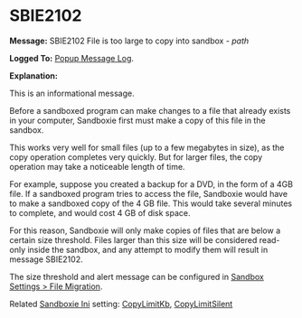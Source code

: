 # SBIE2102

**Message:** SBIE2102 File is too large to copy into sandbox - _path_

**Logged To:** [Popup Message Log](PopupMessageLog.md).

**Explanation:**

This is an informational message.

Before a sandboxed program can make changes to a file that already exists in your computer, Sandboxie first must make a copy of this file in the sandbox.

This works very well for small files (up to a few megabytes in size), as the copy operation completes very quickly. But for larger files, the copy operation may take a noticeable length of time.

For example, suppose you created a backup for a DVD, in the form of a 4GB file. If a sandboxed program tries to access the file, Sandboxie would have to make a sandboxed copy of the 4 GB file. This would take several minutes to complete, and would cost 4 GB of disk space.

For this reason, Sandboxie will only make copies of files that are below a certain size threshold. Files larger than this size will be considered read-only inside the sandbox, and any attempt to modify them will result in message SBIE2102.

The size threshold and alert message can be configured in [Sandbox Settings > File Migration](FileMigrationSettings.md).

Related [Sandboxie Ini](SandboxieIni.md) setting: [CopyLimitKb](CopyLimitKb.md), [CopyLimitSilent](CopyLimitSilent.md)
